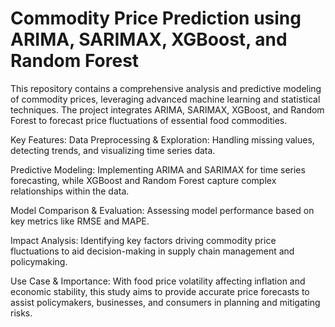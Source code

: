 # Commodity Price Prediction using ARIMA, SARIMAX, XGBoost, and Random Forest
This repository contains a comprehensive analysis and predictive modeling of commodity prices, leveraging advanced machine learning and statistical techniques. The project integrates ARIMA, SARIMAX, XGBoost, and Random Forest to forecast price fluctuations of essential food commodities.

Key Features:
Data Preprocessing & Exploration: Handling missing values, detecting trends, and visualizing time series data.

Predictive Modeling: Implementing ARIMA and SARIMAX for time series forecasting, while XGBoost and Random Forest capture complex relationships within the data.

Model Comparison & Evaluation: Assessing model performance based on key metrics like RMSE and MAPE.

Impact Analysis: Identifying key factors driving commodity price fluctuations to aid decision-making in supply chain management and policymaking.

Use Case & Importance:
With food price volatility affecting inflation and economic stability, this study aims to provide accurate price forecasts to assist policymakers, businesses, and consumers in planning and mitigating risks.
